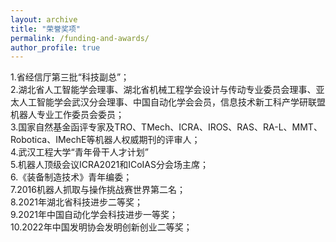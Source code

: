 ```yaml
---
layout: archive
title: "荣誉奖项"
permalink: /funding-and-awards/
author_profile: true
---
```


 <!-- {% include toc %} -->

1.省经信厅第三批“科技副总”；<br>
2.湖北省人工智能学会理事、湖北省机械工程学会设计与传动专业委员会理事、亚太人工智能学会武汉分会理事、中国自动化学会会员，信息技术新工科产学研联盟机器人专业工作委员会委员；<br>
3.国家自然基金函评专家及TRO、TMech、ICRA、IROS、RAS、RA-L、MMT、Robotica、IMechE等机器人权威期刊的评审人；<br>
4.武汉工程大学“青年骨干人才计划”<br>
5.机器人顶级会议ICRA2021和ICoIAS分会场主席；<br>
6.《装备制造技术》青年编委；<br>
7.2016机器人抓取与操作挑战赛世界第二名；<br>
8.2021年湖北省科技进步二等奖；<br>
9.2021年中国自动化学会科技进步一等奖；<br>
10.2022年中国发明协会发明创新创业二等奖；<br>























<!-- 
# Ongoing Projects
* Principal Investigator, EPSRC New Investigator Award, [ViTac: Visual-Tactile Synergy for Handling Flexible Materials](https://gow.epsrc.ukri.org/NGBOViewGrant.aspx?GrantRef=EP/T033517/2) , £536k, Apr 2021 to Apr 2024
* Principal Investigator (at King's), EPSRC Innovate UK SMART Grant, [ARRES PREVENT: The World-First Autonomous Road Repair Vehicle](https://www.robotiz3d.com/smart.html) , £272k, Oct 2021 to Sep 2023
* Principal Investigator, Unilever funded project, £114k, Oct 2022 to Sep 2023

# Completed Projects
* Principal Investigator, Unilever funded project, £71k, Oct 2021 to May 2022
* Knowledge Base Supervisor, "RAMP: Robot Arm Microplate Processing", Innovate UK KTP project, with Astech Projects Ltd, £175k, Nov 2019-Oct 2021
* Principal Investigator, "Feel Nuclear Sites", RAIN Hub Expansion project, £16.7k, Jun 2020 to Dec 2020
* Principal Investigator, "[Aerial Swarm Robotics for Active Inspection of Bridges](https://www.cdbb.cam.ac.uk/research/data-science-artificial-intelligence-machine-learning/aerial-swarm-robotics-active#:~:text=Bridge%20collapses%20are%20expensive%20and,the%20monitoring%20coverage%20and%20efficiency.)", funded by CDBB, £73k, Oct 2018 to Jul 2019
* Co-Investigator, AHRC "[Shaun the Sheep: Immersive Experience](https://gtr.ukri.org/projects?ref=AH%2FT011424%2F1)", £1.1m, Mar 2020 to Jul 2022
* Co-Investigator, EPSRC "[Robotics and Artificial Intelligence for Nuclear (RAIN) Hub](https://rainhub.org.uk/), £11.9m, Oct 2018 to Apr 2021

# Capital equipment funding
* £162k, 2021, A test bed of the Factories of the Future at the smARTLab that I led at the [Digital Innovation Facility](https://www.liverpool.ac.uk/digital-innovation/facilities/), Univeristy of Liverpool
* £39k, 2018, Capital Equipment, Faculty of Science and Engineering, University of Liverpool, including one UR5 Robot Arm and one 3-finger Robotiq Gripper 

# Exchange/Travel Grants
* Principal Investigator, Royal Society International Exchanges 2020 Cost Share (NSFC), with Shandong University, £11.46k
* Co-Investigator, Royal Society International Exchanges Scheme, with Istituto Italiano di Tecnologia (IIT), £12k

# Awards
* Best Student Paper Award finalist, The 2022 IEEE 18th International Conference on Automation Science and Engineering (CASE)
* Best Paper Award, The 18th ACM SIGGRAPH International Conference on Virtual-Reality Continuum and its Applications in Industry (ACM SIGGRAPH VRCAI 2022) 
* 2nd Prize, Liverbot GMaster, Xi’an Jiaotong-Liverpool University & Liverpool University, RoboMaster 2021 University Championship South China Regional Competition
* Harold Boley Award for the Most Promising Paper, 5th International Joint Conference on Rules and Reasoning (RuleML+RR 2021)
* EPSRC New Investigator Award, ranked the first in the panel, 2020
* Faculty Learning & Teaching and Student Experience Award, University of Liverpool, 2020
* 3rd Prize, RoboMaster 2019 International Regional Competition, GMaster, Xi’an Jiaotong-Liverpool University & University of Liverpool, RoboMaster 2019 International Regional
Competition
* Distinguished Program Committee member, International Joint Conference on Artificial Intelligence (IJCAI) 2019
* BCS Academy New Appointments Grant Scheme Award 2018 -->
